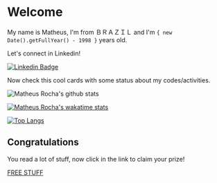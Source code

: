 # Welcome

My name is Matheus, I'm from ＢＲＡＺＩＬ and I'm `{ new Date().getFullYear() - 1998 }`
years old.

Let's connect in Linkedin!

[![Linkedin Badge](https://img.shields.io/badge/-LinkedIn-blue?style=for-the-badge&logo=Linkedin&logoColor=white&link=https://bit.ly/3p2tayB)](https://bit.ly/3p2tayB)

Now check this cool cards with some status about my codes/activities.

![Matheus Rocha's github stats](https://github-readme-stats.vercel.app/api?username=mrocha98&theme=great-gatsby&count_private=true&show_icons=true)

[![Matheus Rocha's wakatime stats](https://github-readme-stats.vercel.app/api/wakatime?username=mrocha98&theme=great-gatsby)](https://github.com/anuraghazra/github-readme-stats)

[![Top Langs](https://github-readme-stats.vercel.app/api/top-langs/?username=mrocha98&theme=great-gatsby&layout=compact&langs_count=10)](https://github.com/mrocha98/github-readme-stats)

## Congratulations

You read a lot of stuff, now click in the link to claim your prize!

[FREE STUFF](https://bit.ly/37lHPPa)
